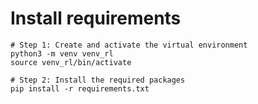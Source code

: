# Install requirements

```
# Step 1: Create and activate the virtual environment
python3 -m venv venv_rl
source venv_rl/bin/activate

# Step 2: Install the required packages
pip install -r requirements.txt
```
